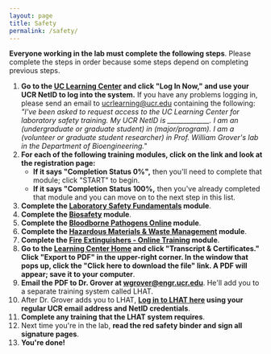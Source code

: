 ```yaml
---
layout: page
title: Safety
permalink: /safety/
---
```


**Everyone working in the lab must complete the following steps**.  Please complete the steps in order because some steps depend on completing previous steps.  

 1. **Go to the [UC Learning Center](https://ucrlearning.ucr.edu) and click "Log In Now," and use your UCR NetID to log into the system.**  If you have any problems logging in, please send an email to [ucrlearning@ucr.edu](mailto:ucrlearning@ucr.edu) containing the following:  *"I've been asked to request access to the UC Learning Center for laboratory safety training.  My UCR NetID is _____________.  I am an (undergraduate or graduate student) in (major/program).  I am a (volunteer or graduate student researcher) in Prof. William Grover's lab in the Department of Bioengineering."*
 2. **For each of the following training modules, click on the link and look at the registration page:**
     - **If it says "Completion Status 0%",** then you'll need to complete that module; click "START" to begin.  
     - **If it says "Completion Status 100%,** then you've already completed that module and you can move on to the next step in this list.
 3. **Complete the [Laboratory Safety Fundamentals](https://uc.sumtotal.host/Core/pillarRedirect?relyingParty=LM&url=core%2Factivitydetails%2FViewActivityDetails%3FActivityId%3D365641%26UserMode%3D0) module**.
 4. **Complete the [Biosafety](https://uc.sumtotal.host/Core/pillarRedirect?relyingParty=LM&url=core%2Factivitydetails%2FViewActivityDetails%3FActivityId%3D277913%26UserMode%3D0) module**.
 5. **Complete the [Bloodborne Pathogens Online](https://uc.sumtotal.host/Core/pillarRedirect?relyingParty=LM&url=core%2Factivitydetails%2FViewActivityDetails%3FActivityId%3D368844%26UserMode%3D0) module**.
 6. **Complete the [Hazardous Materials & Waste Management](https://uc.sumtotal.host/Core/pillarRedirect?relyingParty=LM&url=core%2Factivitydetails%2FViewActivityDetails%3FActivityId%3D361353%26UserMode%3D0) module**.
 7. **Complete the [Fire Extinguishers - Online Training](https://uc.sumtotal.host/core/pillarRedirect?relyingParty=LM&url=app%2Fmanagement%2FLMS_ActDetails.aspx%3FActivityId%3D133302%26UserMode%3D0) module**.
 8. **Go to the [Learning Center Home](https://uc.sumtotal.host/rcore/c/dash/home) and click "Transcript & Certificates."  Click "Export to PDF" in the upper-right corner.  In the window that pops up, click the "Click here to download the file" link.  A PDF will appear; save it to your computer**.
 9. **Email the PDF to Dr. Grover at wgrover@engr.ucr.edu**.  He'll add you to a separate training system called LHAT.
 10. After Dr. Grover adds you to LHAT, **[Log in to LHAT here](https://ehs.ucop.edu/lhat) using your regular UCR email address and NetID credentials**.
 11. **Complete any training that the LHAT system requires**.
 12. Next time you're in the lab, **read the red safety binder and sign all signature pages**.
 13. **You're done!**




